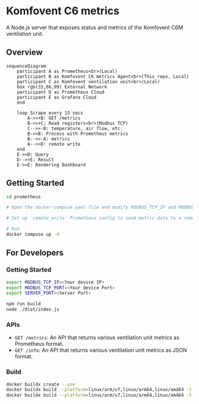 # Komfovent C6 metrics

A Node.js server that exposes status and metrics of the Komfovent C6M ventilation unit.

## Overview

```mermaid
sequenceDiagram
    participant A as Prometheus<br>(Local)
    participant B as Komfovent C6 metrics Agent<br>(This repo, Local)
    participant C as Komfovent ventilation unit<br>(Local)
    box rgb(33,66,99) External Network
    participant D as Prometheus Cloud
    participant E as Grafana Cloud
    end

    loop Scrape every 15 secs
        A->>+B: GET /metrics
        B->>+C: Read registers<br>(Modbus TCP)
        C-->>-B: temperature, air flow, etc.
        B->>B: Process with Prometheus metrics
        B-->>-A: metrics
        A-->>D: remote write
    end
    E->>D: Query
    D-->>E: Result
    E->>E: Rendering Dashboard
```

## Getting Started

```sh
cd prometheus

# Open the docker-compose.yaml file and modify MODBUS_TCP_IP and MODBUS_TCP_PORT appropriately."

# Set up `remote_write` Prometheus config to send metric data to a remote system.

# Run
docker compose up -d
```

## For Developers

### Getting Started

```sh
export MODBUS_TCP_IP=<Your device IP>
export MODBUS_TCP_PORT=<Your device Port>
export SERVER_PORT=<Server Port>

npm run build
node ./dist/index.js
```

### APIs

- `GET /metrics`: An API that returns various ventilation unit metrics as Prometheus format.
- `GET /info`: An API that returns various ventilation unit metrics as JSON format.

### Build

```sh
docker buildx create --use
docker buildx build --platform=linux/arm/v7,linux/arm64,linux/amd64 -t wokim/komfovent-c6-metrics:latest --target release --push .
docker buildx build --platform=linux/arm/v7,linux/arm64,linux/amd64 -t wokim/komfovent-c6-metrics:0.0.1 --target release --push .
```
